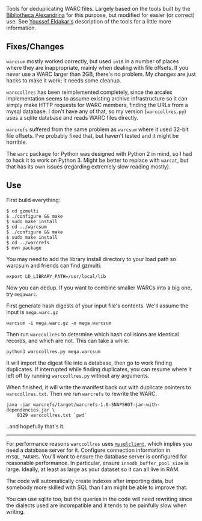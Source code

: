 Tools for deduplicating WARC files. Largely based on the tools
built by the [Bibliotheca Alexandrina](https://github.com/arcalex) for this
purpose, but modified for easier (or correct) use. See
[Youssef
Eldakar's](http://netpreserve.org/sites/default/files/attachments/2015_IIPC-GA_Slides_16b_Eldakar.pdf)
description of the tools for a little more information.

## Fixes/Changes

`warcsum` mostly worked correctly, but used `int`s in a number of places where
they are inappropriate, mainly when dealing with file offsets. If you never use
a WARC larger than 2GB, there's no problem. My changes are just hacks to make it
work; it needs some cleanup.

`warccollres` has been reimplemented completely, since the arcalex
implementation seems to assume existing archive infrastructure so it can simply
make HTTP requests for WARC members, finding the URLs from a mysql database. I
don't have any of that, so my version (`warccollres.py`) uses a sqlite database
and reads WARC files directly.

`warcrefs` suffered from the same problem as `warcsum` where it used 32-bit file
offsets. I've probably fixed that, but haven't tested and it might be horrible.

The `warc` package for Python was designed with Python 2 in mind, so I had to
hack it to work on Python 3. Might be better to replace with `warcat`, but that
has its own issues (regarding extremely slow reading mostly).

## Use

First build everything:

```
$ cd gzmulti
$ ./configure && make
$ sudo make install
$ cd ../warcsum
$ ./configure && make
$ sudo make install
$ cd ../warcrefs
$ mvn package
```

You may need to add the library install directory to your load path so warcsum
and friends can find gzmulti:

    export LD_LIBRARY_PATH=/usr/local/lib

Now you can dedup. If you want to combine smaller WARCs into a big one, try
`megawarc`.

First generate hash digests of your input file's contents. We'll assume the
input is `mega.warc.gz`

    warcsum -i mega.warc.gz -o mega.warcsum

Then run `warccollres` to determine which hash collisions are identical records,
and which are not. This can take a while.

    python3 warccollres.py mega.warcsum

It will import the digest file into a database, then go to work finding
duplicates. If interrupted while finding duplicates, you can resume where it
left off by running `warccollres.py` without any arguments.

When finished, it will write the manifest back out with duplicate pointers to
`warccollres.txt`.  Then we run `warcrefs` to rewrite the WARC.

    java -jar warcrefs/target/warcrefs-1.0-SNAPSHOT-jar-with-dependencies.jar \
        8129 warccollres.txt `pwd`

..and hopefully that's it.

---

For performance reasons `warccollres` uses
[`mysqlclient`](https://github.com/PyMySQL/mysqlclient-python), which implies
you need a database server for it. Configure connection information in
`MYSQL_PARAMS`. You'll want to ensure the database server is configured for
reasonable performance. In particular, ensure `innodb_buffer_pool_size` is
large. Ideally, at least as large as your dataset so it can all live in RAM.

The code will automatically create indexes after importing data, but somebody
more skilled with SQL than I am might be able to improve that.

You can use sqlite too, but the queries in the code will need rewriting since
the dialects used are incompatible and it tends to be painfully slow when
writing.
